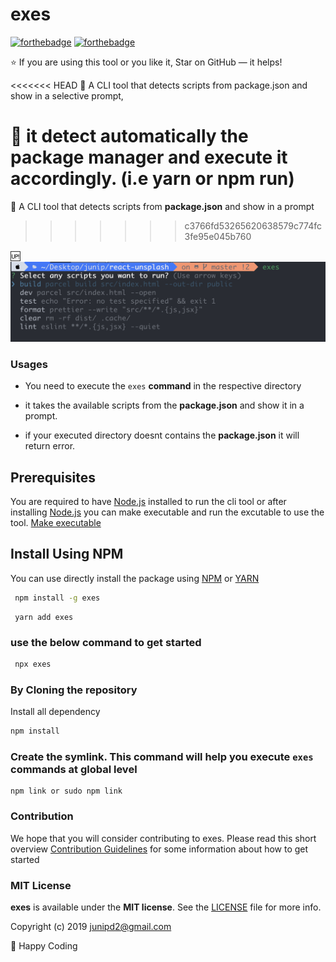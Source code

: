 # exes

[![forthebadge](https://forthebadge.com/images/badges/made-with-javascript.svg)]() [![forthebadge](https://forthebadge.com/images/badges/built-with-love.svg)]()

:star: If you are using this tool or you like it, Star on GitHub — it helps!

<<<<<<< HEAD
:rocket: A CLI tool that detects scripts from package.json and show in a selective prompt, 

:lipstick: it detect automatically the package manager and execute it accordingly. (i.e yarn or npm run)
=======
:rocket: A CLI tool that detects scripts from **package.json** and show in a prompt
>>>>>>> c3766fd53265620638579c774fc3fe95e045b760

:up: 
<img src="./assets/preview.jpg">

### Usages

- You need to execute the `exes` **command** in the respective directory

- it takes the available scripts from the **package.json** and show it in a prompt.

- if your executed directory doesnt contains the **package.json** it will return error.
## Prerequisites

You are required to have [Node.js](https://nodejs.org/) installed to run the cli tool or after installing [Node.js](https://nodejs.org/) you can make executable and run the excutable to use the tool. [Make executable](#making-executable)

## Install Using NPM

You can use directly install the package using 
[NPM](https://www.npmjs.com/package/exes)  or  [YARN](https://yarnpkg.com/en/package/exes)

```sh
 npm install -g exes
```
```   
 yarn add exes
```

### use the below command to get started

```sh
 npx exes
```

### By Cloning the repository

Install all dependency 


```sh
npm install 
```

### Create the symlink. This command will help you execute `exes` commands at global level 


```
npm link or sudo npm link
```


### Contribution

We hope that you will consider contributing to exes. Please read this short overview [Contribution Guidelines](https://github.com/junipdewan/exes/blob/master/CONTRIBUTING.md) for some information about how to get started 

### MIT License

**exes** is available under the **MIT license**. See the [LICENSE](https://github.com/junipdewan/exes/blob/master/LICENSE) file for more info.

Copyright (c) 2019 <junipd2@gmail.com>

:rocket: Happy Coding

